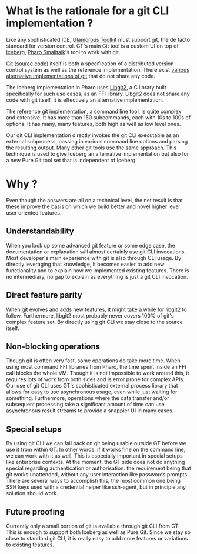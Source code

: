 # What is the rationale for a git CLI implementation ?


Like any sophisticated IDE, [Glamorous Toolkit](https://gtoolkit.com) must support [git](https://en.wikipedia.org/wiki/Git), the de facto standard for version control. GT's main Git tool is a custom UI on top of [Iceberg](https://github.com/pharo-vcs/iceberg), [Pharo Smalltalk](https://pharo.org)'s tool to work with git.

[Git](https://git-scm.com) ([source code](https://github.com/git/git)) itself is both a specification of a distributed version control system as well as the reference implementation. There exist [various alternative implementations of git](https://en.wikipedia.org/wiki/Git#Implementations) that do not share any code.

The Iceberg implementation in Pharo uses [Libgit2](https://libgit2.org), a C library built specifically for such use cases, as an FFI library. [Libgit2](https://github.com/libgit2/libgit2) does not share any code with git itself, it is effectively an alternative implementation.

The reference git implementation, a command line tool, is quite complex and extensive. It has more than 150 subcommands, each with 10s to 100s of options. It has many, many features, both high as well as low level ones.

Our git CLI implementation directly invokes the git CLI executable as an external subprocess, passing in various command line options and parsing the resulting output. Many other git tools use the same approach. This technique is used to give Iceberg an alternative implementation but also for a new Pure Git tool set that is independent of Iceberg.


# Why ?

Even though the answers are all on a technical level, the net result is that these improve the basis on which we build better and novel higher level user oriented features.


## Understandability

When you look up some advanced git feature or some edge case, the documentation or explanation will almost certainly use git CLI invocations. Most developer's main experience with git is also through CLI usage. By directly leveraging that knowledge, it becomes easier to add new functionality and to explain how we implemented existing features. There is no intermediary, no gap to explain as everything is just a git CLI invocation. 


## Direct feature parity

When git evolves and adds new features, it might take a while for libgit2 to follow. Furthermore, libgit2 most probably never covers 100% of git's complex feature set. By directly using git CLI we stay close to the source itself. 


## Non-blocking operations

Though git is often very fast, some operations do take more time. When using most command FFI libraries from Pharo, the time spent inside an FFI call blocks the whole VM. Though it is not impossible to work around this, it requires lots of work from both sides and is error prone for complex APIs. Our use of git CLI uses GT's sophisticated external process library that allows for easy to use asynchronous usage, even while just waiting for something. Furthermore, operations where the data transfer and/or subsequent processing take a significant amount of time can use asynchronous result streams to provide a snappier UI in many cases.


## Special setups

By using git CLI we can fall back on git being usable outside GT before we use it from within GT. In other words: if it works fine on the command line, we can work with it as well. This is especially important in special setups like enterprise contexts. At the moment, the GT side does not do anything special regarding authentication or authorisation: the requirement being that git works unattended, without any user interaction like passwords prompts. There are several ways to accomplish this, the most common one being SSH keys used with a credential helper like ssh-agent, but in principle any solution should work.


## Future proofing

Currently only a small portion of git is available through git CLI from GT. This is enough to support both Iceberg as well as Pure Git. Since we stay so close to standard git CLI, it is really easy to add more features or variations to existing features.
